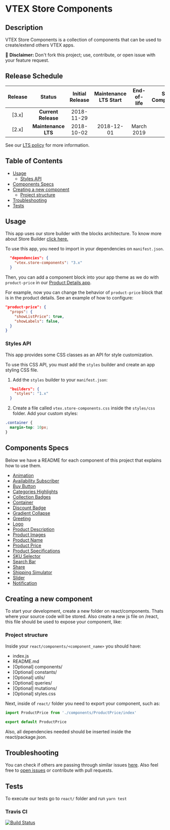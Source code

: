 # VTEX Store Components

## Description

VTEX Store Components is a collection of components that can be used to create/extend others VTEX apps.

:loudspeaker: **Disclaimer:** Don't fork this project; use, contribute, or open issue with your feature request.

## Release Schedule

| Release  | Status              | Initial Release | Maintenance LTS Start | End-of-life | Store Compatibility
| :--:     | :---:               |  :---:          | :---:                 | :---:       | :---:
| [3.x]    | **Current Release** |  2018-11-29     |                       |             | 2.x
| [2.x]    | **Maintenance LTS** |  2018-10-02     | 2018-12-01            | March 2019  | 1.x

See our [LTS policy](https://github.com/vtex-apps/awesome-io#lts-policy) for more information.

## Table of Contents
- [Usage](#usage)
  - [Styles API](#styles-api)
- [Components Specs](#components-specs)
- [Creating a new component](#creating-a-new-component)
  - [Project structure](#project-structure)
- [Troubleshooting](#troubleshooting)
- [Tests](#tests)

## Usage

This app uses our store builder with the blocks architecture. To know more about Store Builder [click here.](https://help.vtex.com/en/tutorial/understanding-storebuilder-and-stylesbuilder#structuring-and-configuring-our-store-with-object-object)

To use this app, you need to import in your dependencies on `manifest.json`.

```json
  "dependencies": {
    "vtex.store-components": "3.x"
  }
```

Then, you can add a component block into your app theme as we do with `product-price` in our [Product Details app](https://github.com/vtex-apps/product-details/blob/master/store/blocks.json).

For example, now you can change the behavior of `product-price` block that is in the product details. See an example of how to configure:
```json
"product-price": {
  "props": {
    "showListPrice": true,
    "showLabels": false,
  }
}
```

### Styles API
This app provides some CSS classes as an API for style customization.

To use this CSS API, you must add the `styles` builder and create an app styling CSS file.

1. Add the `styles` builder to your `manifest.json`:

```json
  "builders": {
    "styles": "1.x"
  }
```

2. Create a file called `vtex.store-components.css` inside the `styles/css` folder. Add your custom styles:

```css
.container {
  margin-top: 10px;
}
```

## Components Specs

Below we have a README for each component of this project that explains how to use them.

- [Animation](/react/components/Animation/README.md)
- [Availability Subscriber](/react/components/AvailabilitySubscriber/README.md)
- [Buy Button](/react/components/BuyButton/README.md)
- [Categories Highlights](/react/components/CategoriesHighlights/README.md)
- [Collection Badges](/react/components/CollectionBadges/README.md)
- [Container](/react/components/Container/README.md)
- [Discount Badge](/react/components/DiscountBadge/README.md)
- [Gradient Collapse](/react/components/GradientCollapse/README.md)
- [Greeting](/react/components/Greeting/README.md)
- [Logo](/react/components/Logo/README.md)
- [Product Description](/react/components/ProductDescription/README.md)
- [Product Images](/react/components/ProductImages/README.md)
- [Product Name](/react/components/ProductName/README.md)
- [Product Price](/react/components/ProductPrice/README.md)
- [Product Specifications](/react/components/ProductSpecifications/README.md)
- [SKU Selector](/react/components/SKUSelector/README.md)
- [Search Bar](/react/components/SearchBar/README.md)
- [Share](/react/components/Share/README.md)
- [Shipping Simulator](/react/components/ShippingSimulator/README.md)
- [Slider](/react/components/Slider/README.md)
- [Notification](/react/components/Notification/README.md)

## Creating a new component
To start your development, create a new folder on react/components. Thats where your source code will be stored. Also create a new js file on /react, this file should be used to expose your component, like:

### Project structure
Inside your `react/components/<component_name>` you should have:

- index.js
- README.md
- [Optional] components/
- [Optional] constants/
- [Optional] utils/
- [Optional] queries/
- [Optional] mutations/
- [Optional] styles.css

Next, inside of `react/` folder you need to export your component, such as:

```js
import ProductPrice from './components/ProductPrice/index'

export default ProductPrice
```

Also, all dependencies needed should be inserted inside the react/package.json.

## Troubleshooting
You can check if others are passing through similar issues [here](https://github.com/vtex-apps/store-components/issues). Also feel free to [open issues](https://github.com/vtex-apps/store-components/issues/new) or contribute with pull requests.

## Tests

To execute our tests go to `react/` folder and run `yarn test`

### Travis CI

[![Build Status](https://api.travis-ci.org/vtex-apps/store-components.svg?branch=master)](https://travis-ci.org/vtex-apps/store-components)
